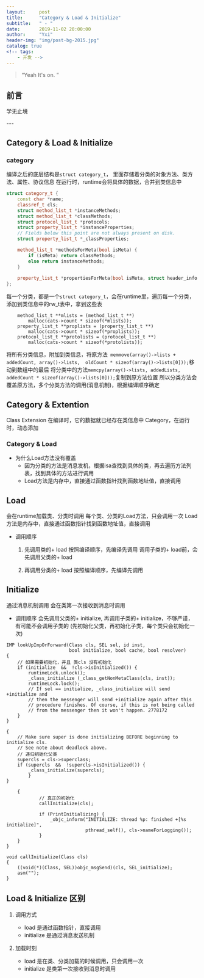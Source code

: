 ```yaml
---
layout:     post
title:      "Category & Load & Initialize"
subtitle:   " - "
date:       2019-11-02 20:00:00
author:     "Yxi"
header-img: "img/post-bg-2015.jpg"
catalog: true
<!-- tags:
    - 开发 -->
---
```


> “Yeah It's on. ”


## 前言
学无止境

<p id = "build"></p>
---

## Category & Load & Initialize

### category
编译之后的底层结构是`struct category_t`， 里面存储着分类的对象方法、类方法、属性、协议信息
在运行时，runtime会将具体的数据，合并到类信息中
```cpp
struct category_t {
    const char *name;
    classref_t cls;
    struct method_list_t *instanceMethods;
    struct method_list_t *classMethods;
    struct protocol_list_t *protocols;
    struct property_list_t *instanceProperties;
    // Fields below this point are not always present on disk.
    struct property_list_t *_classProperties;

    method_list_t *methodsForMeta(bool isMeta) {
        if (isMeta) return classMethods;
        else return instanceMethods;
    }
    
    property_list_t *propertiesForMeta(bool isMeta, struct header_info *hi);
};
```

每一个分类，都是一个`struct category_t`，会在runtime里，遍历每一个分类，添加到类信息中的rw_t表中，拿到这些表
```
    method_list_t **mlists = (method_list_t **)
        malloc(cats->count * sizeof(*mlists));
    property_list_t **proplists = (property_list_t **)
        malloc(cats->count * sizeof(*proplists));
    protocol_list_t **protolists = (protocol_list_t **)
        malloc(cats->count * sizeof(*protolists));
```

将所有分类信息，附加到类信息，将原方法` memmove(array()->lists + addedCount, array()->lists, 
                    oldCount * sizeof(array()->lists[0]));`移动到数组中的最后
                将分类中的方法`memcpy(array()->lists, addedLists, 
                   addedCount * sizeof(array()->lists[0]));`复制到原方法位置
所以分类方法会覆盖原方法，多个分类方法的调用(消息机制)，根据编译顺序确定

## Category & Extention
Class Extension 在编译时，它的数据就已经存在类信息中
Category，在运行时，动态添加

### Category & Load
- 为什么Load方法没有覆盖
    - 因为分类的方法是消息发机，根据isa查找到具体的类，再去遍历方法列表，找到具体的方法进行调用
    - Load方法是内存中，直接通过函数指针找到函数地址值，直接调用


## Load
会在runtime加载类、分类时调用
每个类、分类的Load方法，只会调用一次
Load方法是内存中，直接通过函数指针找到函数地址值，直接调用

- 调用顺序
  1. 先调用类的+ load
  按照编译顺序，先编译先调用
  调用子类的+ load前，会先调用父类的+ load

  2. 再调用分类的+ load
  按照编译顺序，先编译先调用

## Initialize
通过消息机制调用
会在类第一次接收到消息时调用

- 调用顺序
  会先调用父类的+ initialize, 再调用子类的+ initialize，不够严谨，有可能不会调用子类的
  (先初始化父类，再初始化子类，每个类只会初始化一次)
  
```
IMP lookUpImpOrForward(Class cls, SEL sel, id inst, 
                       bool initialize, bool cache, bool resolver)
{
    // 如果需要初始化，并且 类cls 没有初始化
    if (initialize  &&  !cls->isInitialized()) {
        runtimeLock.unlock();
        _class_initialize (_class_getNonMetaClass(cls, inst));
        runtimeLock.lock();
        // If sel == initialize, _class_initialize will send +initialize and 
        // then the messenger will send +initialize again after this 
        // procedure finishes. Of course, if this is not being called 
        // from the messenger then it won't happen. 2778172
    }
}
```

``` void _class_initialize(Class cls)
{
    // Make sure super is done initializing BEFORE beginning to initialize cls.
    // See note about deadlock above.
    // 递归初始化父类
    supercls = cls->superclass;
    if (supercls  &&  !supercls->isInitialized()) {
        _class_initialize(supercls);
        }
}
```

```
    {
            // 真正的初始化
            callInitialize(cls);

            if (PrintInitializing) {
                _objc_inform("INITIALIZE: thread %p: finished +[%s initialize]",
                             pthread_self(), cls->nameForLogging());
            }
    }
}
```

```
void callInitialize(Class cls)
{
    ((void(*)(Class, SEL))objc_msgSend)(cls, SEL_initialize);
    asm("");
}
```


## Load & Initialize 区别
1. 调用方式
    - load 是通过函数指针，直接调用
    - initialize 是通过消息发送机制

2. 加载时刻
    - load 是在类、分类加载的时候调用，只会调用一次
    - initialize 是类第一次接收到消息时调用 